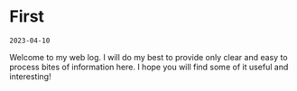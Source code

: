 # First

`2023-04-10`

Welcome to my web log. I will do my best to provide only clear and easy to process bites of information here. I hope you will find some of it useful and interesting!

